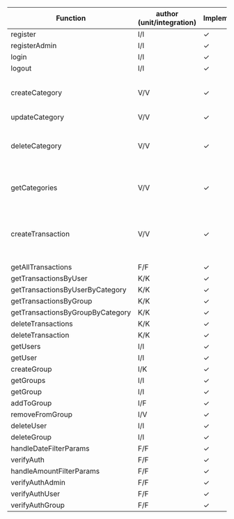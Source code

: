 | Function  | author (unit/integration)| Implementation | unit test | integration test | notes |
| -----------| --- | -------------------------------|---- |---- |--- |
| register | I/I | ✓ | ✓|✓|
| registerAdmin | I/I | ✓ | ✓|
| login | I/I |✓ | ✓|
| logout | I/I |✓ | ✓|
| createCategory | V/V |✓ | ✓| | last integration test is failing | 
| updateCategory | V/V|✓ |✓ | ✓|  |
| deleteCategory | V/V|✓ | ✓| | second and sixth integration tests are failing |
| getCategories | V/V|✓ | ✓| | last integration test is failing |
| createTransaction | V/V|✓ | | | first unit test is failing and problems with integration|
| getAllTransactions | F/F|✓ |✓  | ✓ | |
| getTransactionsByUser | K/K|✓ | ✓ | ✓ | |
| getTransactionsByUserByCategory | K/K|✓ | ✓ | ✓ |
| getTransactionsByGroup | K/K|✓ | ✓ | ✓  |
| getTransactionsByGroupByCategory | K/K|✓ | ✓ | ✓ |
| deleteTransactions | K/K|✓ | ✓ | ✓ | 
| deleteTransaction | K/K|✓ | ✓ | ✓ |
| getUsers | I/I |✓ | ✓ | |
| getUser | I/I |✓ | ✓ | |
| createGroup | I/K |✓ | ✓  | |
| getGroups | I/I |✓ | ✓ | |
| getGroup | I/I |✓ | ✓ | |
| addToGroup | I/F | ✓ | ✓| | |
| removeFromGroup | I/V | ✓ | | ✓ |  |
| deleteUser | I/I  | ✓ ||||
| deleteGroup  | I/I | ✓ | ✓ |||
| handleDateFilterParams | F/F| ✓ |✓ ||
| verifyAuth| F/F |✓ |✓ |✓ |
| handleAmountFilterParams| F/F |✓ |✓ ||
| verifyAuthAdmin| F/F |✓ |✓ ||
| verifyAuthUser| F/F |✓ |✓ ||
| verifyAuthGroup | F/F|✓ |✓ ||